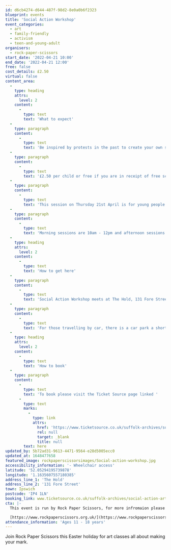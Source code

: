 ```yaml
---
id: d6cb4274-d644-487f-98d2-8e0a0b6f2323
blueprint: events
title: 'Social Action Workshop'
event_categories:
  - art
  - family-friendly
  - activism
  - teen-and-young-adult
organisers:
  - rock-paper-scissors
start_date: '2022-04-21 10:00'
end_date: '2022-04-21 12:00'
free: false
cost_details: £2.50
virtual: false
content_area:
  -
    type: heading
    attrs:
      level: 2
    content:
      -
        type: text
        text: 'What to expect'
  -
    type: paragraph
    content:
      -
        type: text
        text: 'Be inspired by protests in the past to create your own slogans and posters in support of a cause that is close to your heart. Be it saving the planet, healthy eating or making homes for hedgehogs, express your passion through art. '
  -
    type: paragraph
    content:
      -
        type: text
        text: '£2.50 per child or free if you are in receipt of free school meals, with lunch provided.'
  -
    type: paragraph
    content:
      -
        type: text
        text: 'This session on Thursday 21st April is for young people aged 11 to 18 year olds, there is another session on Tuesday 19th April for younger children. '
  -
    type: paragraph
    content:
      -
        type: text
        text: 'Morning sessions are 10am - 12pm and afternoon sessions 1:30pm - 4pm.'
  -
    type: heading
    attrs:
      level: 2
    content:
      -
        type: text
        text: 'How to get here'
  -
    type: paragraph
    content:
      -
        type: text
        text: 'Social Action Workshop meets at The Hold, 131 Fore Street, Ipswich.'
  -
    type: paragraph
    content:
      -
        type: text
        text: 'For those travelling by car, there is a car park a short walk from the venue next to the student halls. Bus routes are also available nearby. '
  -
    type: heading
    attrs:
      level: 2
    content:
      -
        type: text
        text: 'How to book'
  -
    type: paragraph
    content:
      -
        type: text
        text: 'To book please visit the Ticket Source page linked '
      -
        type: text
        marks:
          -
            type: link
            attrs:
              href: 'https://www.ticketsource.co.uk/suffolk-archives/social-action-arts-with-rock-paper-scissors/e-zrevvm'
              rel: null
              target: _blank
              title: null
        text: here
updated_by: 5b72ad31-9613-4471-9564-e28d5005ecc0
updated_at: 1648477658
featured_image: rockpaperscissorsimages/Social-action-workshop.jpg
accessibility_information: '- Wheelchair access'
latitude: '52.05294195739878'
longitude: '1.1635607557180385'
address_line_1: 'The Hold'
address_line_2: '131 Fore Street'
town: Ipswich
postcode: 'IP4 1LN'
booking_link: www.ticketsource.co.uk/suffolk-archives/social-action-arts-with-rock-paper-scissors/e-zrevvm
cta: |-
  This event is run by Rock Paper Scissors, for more infromaion please visit: 

  [https://www.rockpaperscissors.org.uk/](https://www.rockpaperscissors.org.uk/)
attendance_information: 'Ages 11 - 18 years'
---
```

Join Rock Paper Scissors this Easter holiday for art classes all about making your mark.